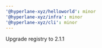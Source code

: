 ```yaml
---
'@hyperlane-xyz/helloworld': minor
'@hyperlane-xyz/infra': minor
'@hyperlane-xyz/cli': minor
---
```


Upgrade registry to 2.1.1

